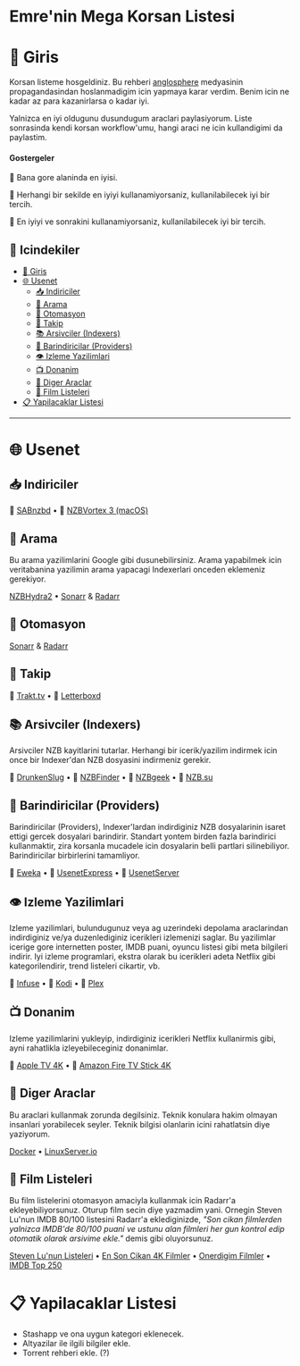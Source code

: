 # Emre'nin Mega Korsan Listesi

# 👋 Giris

Korsan listeme hosgeldiniz. Bu rehberi [anglosphere](https://en.wikipedia.org/wiki/Anglosphere) medyasinin propagandasindan hoslanmadigim icin yapmaya karar verdim. Benim icin ne kadar az para kazanirlarsa o kadar iyi.

Yalnizca en iyi oldugunu dusundugum araclari paylasiyorum. Liste sonrasinda kendi korsan workflow'umu, hangi araci ne icin kullandigimi da paylastim.

#### Gostergeler

🥇 Bana gore alaninda en iyisi.

🥈 Herhangi bir sekilde en iyiyi kullanamiyorsaniz, kullanilabilecek iyi bir tercih.

🥉 En iyiyi ve sonrakini kullanamiyorsaniz, kullanilabilecek iyi bir tercih.

## 📝 Icindekiler

- [👋 Giris](#giris)
- [🌐 Usenet](#usenet)
  - [📥 Indiriciler](#indiriciler)
  - [🔎 Arama](#arama)
  - [🤖 Otomasyon](#otomasyon)
  - [📒 Takip](#takip)
  - [📚 Arsivciler (Indexers)](#arsivciler-indexers)
  - [🏦 Barindiricilar (Providers)](#barindiricilar-providers)
  - [👁️ Izleme Yazilimlari](#%EF%B8%8F-izleme-yazilimlari)
  - [📺 Donanim](#donanim)
  - [🧰 Diger Araclar](#diger-araclar)
  - [🍿 Film Listeleri](#film-listeleri)
- [📋 Yapilacaklar Listesi](#yapilacaklar-listesi)

---

# 🌐 Usenet

## 📥 Indiriciler

🥇 [SABnzbd](https://github.com/sabnzbd/sabnzbd) • 🥉 [NZBVortex 3 (macOS)](https://www.nzbvortex.com/landing/)

## 🔎 Arama

Bu arama yazilimlarini Google gibi dusunebilirsiniz. Arama yapabilmek icin veritabanina yazilimin arama yapacagi Indexerlari onceden eklemeniz gerekiyor.

[NZBHydra2](https://github.com/theotherp/nzbhydra2) • [Sonarr](https://github.com/Sonarr/Sonarr) & [Radarr](https://github.com/Radarr/Radarr)

## 🤖 Otomasyon

[Sonarr](https://github.com/Sonarr/Sonarr>) & [Radarr](https://github.com/Radarr/Radarr)

## 📒 Takip

🥇 [Trakt.tv](https://trakt.tv/) • 🥈 [Letterboxd](https://letterboxd.com)

## 📚 Arsivciler (Indexers)

Arsivciler NZB kayitlarini tutarlar. Herhangi bir icerik/yazilim indirmek icin once bir Indexer'dan NZB dosyasini indirmeniz gerekir.

🥇 [DrunkenSlug](https://drunkenslug.com/) • 🥈 [NZBFinder](https://nzbfinder.ws/register?ref=205634) • 🥈 [NZBgeek](https://nzbgeek.info/) • 🥉 [NZB.su](https://nzb.su/)

## 🏦 Barindiricilar (Providers)

Barindiricilar (Providers), Indexer'lardan indirdiginiz NZB dosyalarinin isaret ettigi gercek dosyalari barindirir. Standart yontem birden fazla barindirici kullanmaktir, zira korsanla mucadele icin dosyalarin belli partlari silinebiliyor. Barindiricilar birbirlerini tamamliyor.

🥇 [Eweka](https://www.eweka.nl/en) • 🥈 [UsenetExpress](https://www.usenetexpress.com/) • 🥈 [UsenetServer](https://www.usenetserver.com/)

## 👁️ Izleme Yazilimlari

Izleme yazilimlari, bulundugunuz veya ag uzerindeki depolama araclarindan indirdiginiz ve/ya duzenlediginiz icerikleri izlemenizi saglar. Bu yazilimlar icerige gore internetten poster, IMDB puani, oyuncu listesi gibi meta bilgileri indirir. Iyi izleme programlari, ekstra olarak bu icerikleri adeta Netflix gibi kategorilendirir, trend listeleri cikartir, vb.

🥇 [Infuse](https://firecore.com/infuse/) • 🥈 [Kodi](https://kodi.tv/) • 🥈 [Plex](https://www.plex.tv)

## 📺 Donanim

Izleme yazilimlarini yukleyip, indirdiginiz icerikleri Netflix kullanirmis gibi, ayni rahatlikla izleyebileceginiz donanimlar.

🥇 [Apple TV 4K](https://www.apple.com/apple-tv-4k/) • 🥈 [Amazon Fire TV Stick 4K](https://www.amazon.com/Fire-TV-Stick-4K-with-Alexa-Voice-Remote/dp/B079QHML21)

## 🧰 Diger Araclar

Bu araclari kullanmak zorunda degilsiniz. Teknik konulara hakim olmayan insanlari yorabilecek seyler. Teknik bilgisi olanlarin icini rahatlatsin diye yaziyorum.

[Docker](https://www.docker.com) • [LinuxServer.io](https://fleet.linuxserver.io)

## 🍿 Film Listeleri

Bu film listelerini otomasyon amaciyla kullanmak icin Radarr'a ekleyebiliyorsunuz. Oturup film secin diye yazmadim yani. Ornegin Steven Lu'nun IMDB 80/100 listesini Radarr'a eklediginizde, _"Son cikan filmlerden yalnizca IMDB'de 80/100 puani ve ustunu alan filmleri her gun kontrol edip otomatik olarak arsivime ekle."_ demis gibi oluyorsunuz.

[Steven Lu'nun Listeleri](https://github.com/sjlu/popular-movies) • [En Son Cikan 4K Filmler](https://trakt.tv/users/giladg/lists/latest-4k-releases?sort=added,asc) • [Onerdigim Filmler](https://trakt.tv/users/emrecaydin/lists/my-recommendations?display=movie&sort=added,asc) • [IMDB Top 250](https://trakt.tv/users/mmounirou/lists/imdb-top-250-movies?sort=rank,asc)

# 📋 Yapilacaklar Listesi

- Stashapp ve ona uygun kategori eklenecek.
- Altyazilar ile ilgili bilgiler ekle.
- Torrent rehberi ekle. (?)
